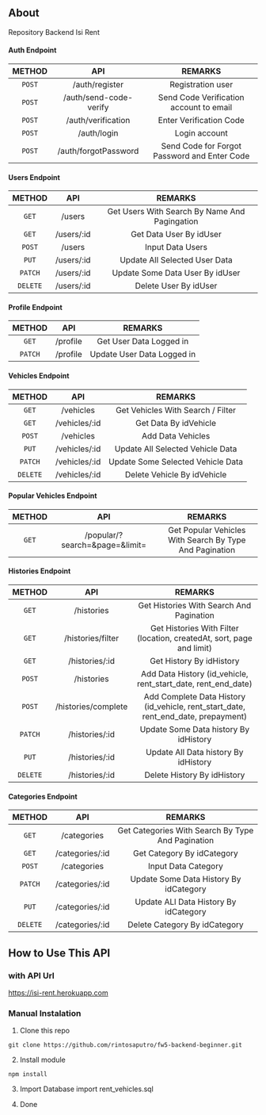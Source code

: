 ## About
Repository Backend Isi Rent

#### Auth Endpoint
| METHOD | API | REMARKS |
| :-------------: |:-------------:|:-----------:|
| ```POST``` | /auth/register | Registration user |
| ```POST``` | /auth/send-code-verify | Send Code Verification account to email |
| ```POST``` | /auth/verification | Enter Verification Code |
| ```POST``` | /auth/login | Login account |
| ```POST``` | /auth/forgotPassword | Send Code for Forgot Password and Enter Code |

#### Users Endpoint
| METHOD | API | REMARKS |
| :-------------: |:-------------:|:-----------:|
| ```GET``` | /users | Get Users With Search By Name And Pagingation |
| ```GET``` | /users/:id | Get Data User By idUser |
| ```POST``` | /users | Input Data Users |
| ```PUT``` | /users/:id | Update All Selected User Data |
| ```PATCH``` | /users/:id | Update Some Data User By idUser |
| ```DELETE``` | /users/:id | Delete User By idUser |

#### Profile  Endpoint
| METHOD | API | REMARKS |
| :-------------: |:-------------:|:-----------:|
| ```GET``` | /profile | Get User Data Logged in |
| ```PATCH``` | /profile | Update User Data Logged in |

#### Vehicles Endpoint
| METHOD | API | REMARKS |
| :-------------: |:-------------:|:-----------:|
| ```GET``` | /vehicles | Get Vehicles With Search / Filter |
| ```GET``` | /vehicles/:id | Get Data By idVehicle |
| ```POST``` | /vehicles | Add Data Vehicles  |
| ```PUT``` | /vehicles/:id | Update All Selected Vehicle Data|
| ```PATCH``` | /vehicles/:id | Update Some Selected Vehicle Data|
| ```DELETE``` | /vehicles/:id | Delete Vehicle By idVehicle |

#### Popular Vehicles Endpoint
| METHOD | API | REMARKS |
| :-------------: |:-------------:|:-----------:|
| ```GET``` | /popular/?search=&page=&limit= | Get Popular Vehicles With Search By Type And Pagination |

#### Histories Endpoint
| METHOD | API | REMARKS |
| :-------------: |:-------------:|:-----------:|
| ```GET``` | /histories | Get Histories With Search And Pagination |
| ```GET``` | /histories/filter | Get Histories With Filter (location, createdAt, sort, page and limit) |
| ```GET``` | /histories/:id | Get History By idHistory |
| ```POST``` | /histories | Add Data History (id_vehicle, rent_start_date, rent_end_date) |
| ```POST``` | /histories/complete | Add Complete Data History (id_vehicle, rent_start_date, rent_end_date, prepayment) |
| ```PATCH``` | /histories/:id | Update Some Data history By idHistory |
| ```PUT``` | /histories/:id | Update All Data history By idHistory |
| ```DELETE``` | /histories/:id | Delete History By idHistory |

#### Categories Endpoint
| METHOD | API | REMARKS |
| :-------------: |:-------------:|:-----------:|
| ```GET``` | /categories | Get Categories With Search By Type And Pagination |
| ```GET``` | /categories/:id | Get Category By idCategory |
| ```POST``` | /categories | Input Data Category |
| ```PATCH``` | /categories/:id | Update Some Data History By idCategory |
| ```PUT``` | /categories/:id | Update ALl Data History By idCategory |
| ```DELETE``` | /categories/:id | Delete Category By idCategory |

## How to Use This API

### with API Url
https://isi-rent.herokuapp.com
### Manual Instalation

1. Clone this repo
```
git clone https://github.com/rintosaputro/fw5-backend-beginner.git
```

2. Install module
```
npm install
```

3. Import Database
import rent_vehicles.sql

4. Done
